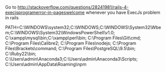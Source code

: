 Go to
http://stackoverflow.com/questions/28241981/rails-4-execjsprogramerror-in-pageswelcome
whenever you have ExecJs problem in rails


PATH=C:\WINDOWS\system32;C:\WINDOWS;C:\WINDOWS\System32\Wbem;C:\WINDOWS\System32\WindowsPowerShell\v1.0\;
C:\xampp\mysql\bin;C:\xampp\perl\bin;
C:\Program Files\Git\cmd;
C:\Program Files\Calibre2\;
C:\Program Files\nodejs\;
C:\Program Files\Brackets\command;
C:\Program Files\PostgreSQL\9.5\bin;
C:\Ruby22\bin;
C:\Users\admin\Anaconda3;C:\Users\admin\Anaconda3\Scripts;
C:\Users\admin\AppData\Roaming\npm
